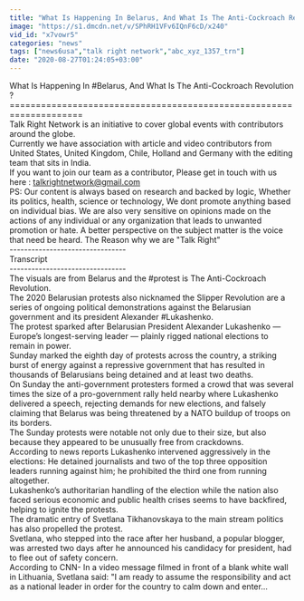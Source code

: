 ```yaml
---
title: "What Is Happening In Belarus, And What Is The Anti-Cockroach Revolution ?"
image: "https://s1.dmcdn.net/v/SPhRH1VFv6IQnF6cD/x240"
vid_id: "x7vowr5"
categories: "news"
tags: ["news6usa","talk right network","abc_xyz_1357_trn"]
date: "2020-08-27T01:24:05+03:00"
---
```

What Is Happening In #Belarus, And What Is The Anti-Cockroach Revolution ?  <br>====================================================================  <br>Talk Right Network is an initiative to cover global events with contributors around the globe.   <br>Currently we have association with article and video contributors from United States, United Kingdom, Chile, Holland and Germany with the editing team that sits in India.   <br>If you want to join our team as a contributor, Please get in touch with us here : talkrightnetwork@gmail.com   <br>PS: Our content is always based on research and backed by logic, Whether its politics, health, science or technology, We dont promote anything based on individual bias. We are also very sensitive on opinions made on the actions of any individual or any organization that leads to unwanted promotion or hate. A better perspective on the subject matter is the voice that need be heard. The Reason why we are &quot;Talk Right&quot;   <br>--------------------------------  <br>Transcript  <br>--------------------------------  <br>The visuals are from Belarus and the #protest is The Anti-Cockroach Revolution.   <br>The 2020 Belarusian protests also nicknamed the Slipper Revolution are a series of ongoing political demonstrations against the Belarusian government and its president Alexander #Lukashenko.   <br>The protest sparked after Belarusian President Alexander Lukashenko — Europe’s longest-serving leader — plainly rigged national elections to remain in power.   <br>Sunday marked the eighth day of protests across the country, a striking burst of energy against a repressive government that has resulted in thousands of Belarusians being detained and at least two deaths.  <br>On Sunday the anti-government protesters formed a crowd that was several times the size of a pro-government rally held nearby where Lukashenko delivered a speech, rejecting demands for new elections, and falsely claiming that Belarus was being threatened by a NATO buildup of troops on its borders.  <br>The Sunday protests were notable not only due to their size, but also because they appeared to be unusually free from crackdowns.  <br>According to news reports Lukashenko intervened aggressively in the elections: He detained journalists and two of the top three opposition leaders running against him; he prohibited the third one from running altogether.  <br>Lukashenko’s authoritarian handling of the election while the nation also faced serious economic and public health crises seems to have backfired, helping to ignite the protests.  <br>The dramatic entry of Svetlana Tikhanovskaya to the main stream politics has also propelled the protest.   <br>Svetlana, who stepped into the race after her husband, a popular blogger, was arrested two days after he announced his candidacy for president, had to flee out of safety concern.   <br>According to CNN- In a video message filmed in front of a blank white wall in Lithuania, Svetlana said: &quot;I am ready to assume the responsibility and act as a national leader in order for the country to calm down and enter...
